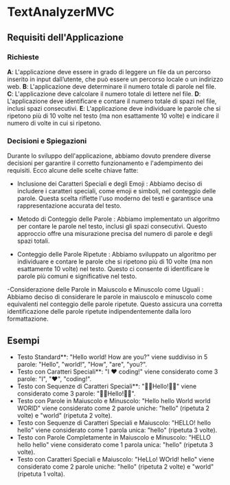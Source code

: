# TextAnalyzerMVC

## Requisiti dell'Applicazione

### Richieste

**A**: L'applicazione deve essere in grado di leggere un file da un percorso inserito in input dall’utente, che può essere un percorso locale o un indirizzo web.
**B**: L'applicazione deve determinare il numero totale di parole nel file.
**C**: L'applicazione deve calcolare il numero totale di lettere nel file.
**D**: L'applicazione deve identificare e contare il numero totale di spazi nel file, inclusi spazi consecutivi.
**E**: L'applicazione deve individuare le parole che si ripetono più di 10 volte nel testo (ma non esattamente 10 volte) e indicare il numero di volte in cui si ripetono.

### Decisioni e Spiegazioni

Durante lo sviluppo dell'applicazione, abbiamo dovuto prendere diverse decisioni per garantire il corretto funzionamento e l'adempimento dei requisiti. Ecco alcune delle scelte chiave fatte:

- Inclusione dei Caratteri Speciali e degli Emoji : Abbiamo deciso di includere i caratteri speciali, come emoji e simboli, nel conteggio delle parole. Questa scelta riflette l'uso moderno dei testi e garantisce una rappresentazione accurata del testo.
- Metodo di Conteggio delle Parole : Abbiamo implementato un algoritmo per contare le parole nel testo, inclusi gli spazi consecutivi. Questo approccio offre una misurazione precisa del numero di parole e degli spazi totali.

- Conteggio delle Parole Ripetute : Abbiamo sviluppato un algoritmo per individuare e contare le parole che si ripetono più di 10 volte (ma non esattamente 10 volte) nel testo. Questo ci consente di identificare le parole più comuni e significative nel testo.

-Considerazione delle Parole in Maiuscolo e Minuscolo come Uguali : Abbiamo deciso di considerare le parole in maiuscolo e minuscolo come equivalenti nel conteggio delle parole ripetute. Questo assicura una corretta identificazione delle parole ripetute indipendentemente dalla loro formattazione.

## Esempi

- Testo Standard**: "Hello world! How are you?" viene suddiviso in 5 parole: "Hello", "world!", "How", "are", "you?".
- Testo con Caratteri Speciali**: "I ❤️ coding!" viene considerato come 3 parole: "I", "❤️", "coding!".
- Testo con Sequenze di Caratteri Speciali**: "👋🏼Hello!👋🏼" viene considerato come 3 parole: "👋🏼Hello!👋🏼".
- Testo con Parole in Maiuscolo e Minuscolo: "Hello hello World world WORlD" viene considerato come 2 parole uniche: "hello" (ripetuta 2 volte) e "world" (ripetuta 2 volte).
- Testo con Sequenze di Caratteri Speciali e Maiuscolo: "HELLO! hello hello" viene considerato come 1 parola unica: "hello" (ripetuta 3 volte).
- Testo con Parole Completamente in Maiuscolo e Minuscolo: "HELLO hello hello" viene considerato come 1 parola unica: "hello" (ripetuta 3 volte).
- Testo con Caratteri Speciali e Maiuscolo: "HeLLo! WOrld! hello" viene considerato come 2 parole uniche: "hello" (ripetuta 2 volte) e "world" (ripetuta 1 volta).
